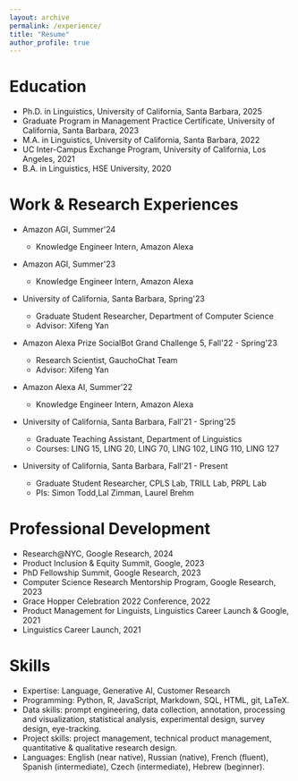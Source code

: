 ```yaml
---
layout: archive
permalink: /experience/
title: "Resume"
author_profile: true
---
```


Education
======
* Ph.D. in Linguistics, University of California, Santa Barbara, 2025 
* Graduate Program in Management Practice Certificate, University of California, Santa Barbara, 2023
* M.A. in Linguistics, University of California, Santa Barbara, 2022
* UC Inter-Campus Exchange Program, University of California, Los Angeles, 2021
* B.A. in Linguistics, HSE University, 2020

Work & Research Experiences
======
* Amazon AGI, Summer'24
  * Knowledge Engineer Intern, Amazon Alexa

* Amazon AGI, Summer'23
  * Knowledge Engineer Intern, Amazon Alexa

* University of California, Santa Barbara, Spring'23
  * Graduate Student Researcher, Department of Computer Science
  * Advisor: Xifeng Yan

* Amazon Alexa Prize SocialBot Grand Challenge 5, Fall'22 - Spring'23
  * Research Scientist, GauchoChat Team
  * Advisor: Xifeng Yan

* Amazon Alexa AI, Summer'22
  * Knowledge Engineer Intern, Amazon Alexa

* University of California, Santa Barbara, Fall'21 - Spring'25
  * Graduate Teaching Assistant, Department of Linguistics
  * Courses: LING 15, LING 20, LING 70, LING 102, LING 110, LING 127

* University of California, Santa Barbara, Fall'21 - Present
  * Graduate Student Researcher, CPLS Lab, TRILL Lab, PRPL Lab
  * PIs: Simon Todd,Lal Zimman, Laurel Brehm

Professional Development
======
* Research@NYC, Google Research, 2024
* Product Inclusion & Equity Summit, Google, 2023
* PhD Fellowship Summit, Google Research, 2023
* Computer Science Research Mentorship Program, Google Research, 2023
* Grace Hopper Celebration 2022 Conference, 2022
* Product Management for Linguists, Linguistics Career Launch & Google, 2021
* Linguistics Career Launch, 2021


Skills
======
* Expertise: Language, Generative AI, Customer Research
* Programming: Python, R, JavaScript, Markdown, SQL, HTML, git, LaTeX.
* Data skills: prompt engineering, data collection, annotation, processing and visualization, statistical analysis, experimental design, survey design, eye-tracking.
* Project skills: project management, technical product management, quantitative & qualitative research design.
* Languages: English (near native), Russian (native), French (fluent), Spanish (intermediate), Czech (intermediate), Hebrew (beginner).
